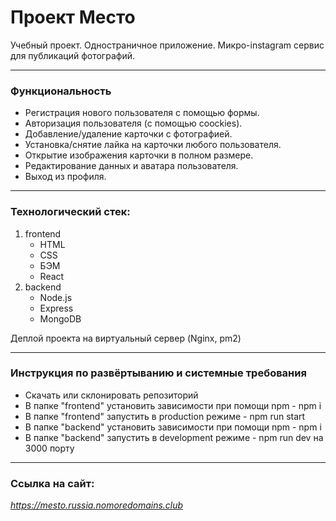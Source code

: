 # Проект Место

Учебный проект. Одностраничное приложение. Микро-instagram сервис
для публикаций фотографий.

---

### Функциональность

- Регистрация нового пользователя с помощью формы.
- Авторизация пользователя (с помощью coockies).
- Добавление/удаление карточки с фотографией.
- Установка/снятие лайка на карточки любого пользователя.
- Открытие изображения карточки в полном размере.
- Редактирование данных и аватара пользователя.
- Выход из профиля.

---

### Технологический стек:

1. frontend
   - HTML
   - CSS
   - БЭМ
   - React
2. backend
   - Node.js
   - Express
   - MongoDB

Деплой проекта на виртуальный сервер (Nginx, pm2)

---

### Инструкция по развёртыванию и системные требования

- Скачать или склонировать репозиторий
- В папке "frontend" установить зависимости при помощи npm - npm i
- В папке "frontend" запустить в production режиме - npm run start
- В папке "backend" установить зависимости при помощи npm - npm i
- В папке "backend" запустить в development режиме - npm run dev на 3000 порту

---

### Ссылка на сайт:

*https://mesto.russia.nomoredomains.club*
